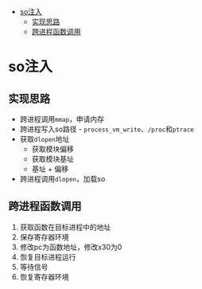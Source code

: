 
<!-- @import "[TOC]" {cmd="toc" depthFrom=1 depthTo=6 orderedList=false} -->

<!-- code_chunk_output -->

- [so注入](#so注入)
  - [实现思路](#实现思路)
  - [跨进程函数调用](#跨进程函数调用)

<!-- /code_chunk_output -->


# so注入

## 实现思路

* 跨进程调用`mmap`，申请内存
* 跨进程写入so路径 - `process_vm_write`、`/proc`和`ptrace`
* 获取`dlopen`地址
    * 获取模块偏移
    * 获取模块基址
    * 基址 + 偏移
* 跨进程调用`dlopen`，加载so

## 跨进程函数调用

1. 获取函数在目标进程中的地址
2. 保存寄存器环境
3. 修改pc为函数地址，修改x30为0
4. 恢复目标进程运行
5. 等待信号
6. 恢复寄存器环境
